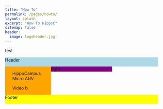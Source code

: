 ```yaml
---
title: "How To"
permalink: /pages/howto/
layout: splash
excerpt: "How To HippoC"
sitemap: false
header:
  image: logoheader.jpg
---
```

<style>
  .container{
    width: 100%;
    margin: 0 auto;
  }
  
  .header{
    height: 30px;
    background-color: lightblue;
  }
  
  .two_container{
    overflow:hidden;
  }
  .container_left{  
    background-color: orange;
    float: left;
    width: 30%;
  }
  
  .container_right{
    background-color: purple;
    width: 70%;
  }
  
  .footer{
    background-color: yellow;
    height: 30px; 
  }



</style>
test

<div class="container">
  <div class="header">Header</div>
  <div class="two_container">
    <div class="container_left"><ul>HippoCampus Micro AUV</ul><ul> Video b</ul></div>
    <div class="container_right">right</div>
    <div style="clear:both;"></div>
  </div>
  <div class="footer">Footer</div>
</div>
